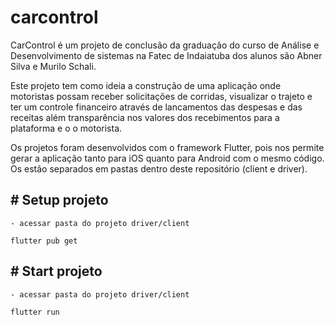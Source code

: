 # carcontrol

CarControl é um projeto de conclusão da graduação do curso de Análise e Desenvolvimento de sistemas na Fatec de Indaiatuba dos alunos são Abner Silva e Murilo Schali.

Este projeto tem como ideia a construção de uma aplicação onde motoristas possam receber solicitações de corridas, visualizar o trajeto e ter um controle financeiro através de lancamentos das despesas e das receitas além transparência nos valores dos recebimentos para a plataforma e o o motorista.

Os projetos foram desenvolvidos com o framework Flutter, pois nos permite gerar a aplicação tanto para iOS quanto para Android com o mesmo código. Os estão separados em pastas dentro deste repositório (client e driver).

## # Setup projeto
    - acessar pasta do projeto driver/client
    
    flutter pub get

## # Start projeto
    - acessar pasta do projeto driver/client
    
    flutter run
